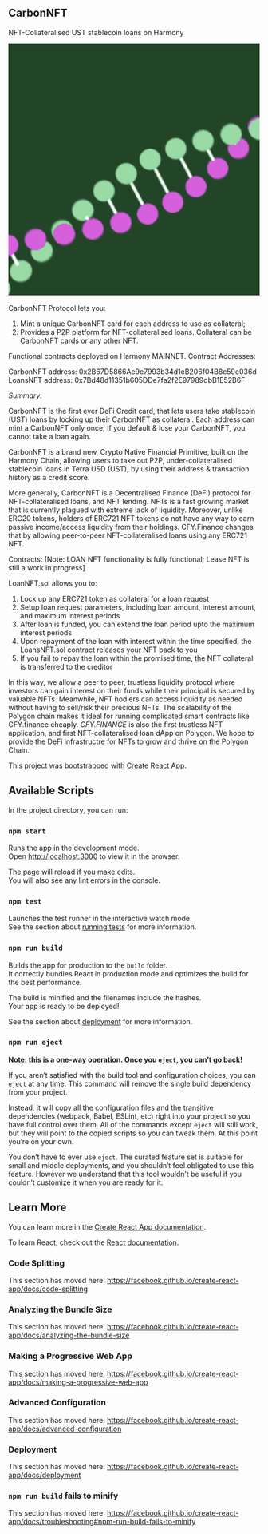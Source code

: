 ## CarbonNFT

NFT-Collateralised UST stablecoin loans on Harmony

![alt text](https://raw.githubusercontent.com/neutrinoEater/CarbonNFT/main/public/Screenshot%202021-09-30%20at%208.31.08%20PM.png)

CarbonNFT Protocol lets you:
1. Mint a unique CarbonNFT card for each address to use as collateral;
2. Provides a P2P platform for NFT-collateralised loans. Collateral can be CarbonNFT cards or any other NFT.

Functional contracts deployed on Harmony MAINNET. Contract Addresses:

CarbonNFT address: 0x2B67D5866Ae9e7993b34d1eB206f04B8c59e036d
LoansNFT address: 0x7Bd48d11351b605DDe7fa2f2E97989dbB1E52B6F


*Summary:*

CarbonNFT is the first ever DeFi Credit card, that lets users take stablecoin (UST) loans by locking up their CarbonNFT as collateral. Each address can mint a CarbonNFT only once; If you default & lose your CarbonNFT, you cannot take a loan again.

CarbonNFT is a brand new, Crypto Native Financial Primitive, built on the Harmony Chain, allowing users to take out P2P, under-collateralised stablecoin loans in Terra USD (UST), by using their address & transaction history as a credit score.

 More generally, CarbonNFT is a Decentralised Finance (DeFi) protocol for NFT-collateralised loans, and NFT lending. NFTs is a fast growing market that is currently plagued with extreme lack of liquidity. Moreover, unlike ERC20 tokens, holders of ERC721 NFT tokens do not have any way to earn passive income/access liquidity from their holdings. CFY.Finance changes that by allowing peer-to-peer NFT-collateralised loans using any ERC721 NFT.

Contracts:
[Note: LOAN NFT functionality is fully functional; Lease NFT is still a work in progress]

LoanNFT.sol allows you to:

1. Lock up any ERC721 token as collateral for a loan request
2. Setup loan request parameters, including loan amount, interest amount, and maximum interest periods
3. After loan is funded, you can extend the loan period upto the maximum interest periods
4. Upon repayment of the loan with interest within the time specified, the LoansNFT.sol contract releases your NFT back to you
5. If you fail to repay the loan within the promised time, the NFT collateral is transferred to the creditor

In this way, we allow a peer to peer, trustless liquidity protocol where investors can gain interest on their funds while their principal is secured by valuable NFTs. Meanwhile, NFT hodlers can access liquidity as needed without having to sell/risk their precious NFTs. The scalability of the Polygon chain makes it ideal for running complicated smart contracts like CFY.finance cheaply. *CFY.FINANCE* is also the first trustless NFT application, and first NFT-collateralised loan dApp on Polygon. We hope to provide the DeFi infrastructre for NFTs to grow and thrive on the Polygon Chain.























This project was bootstrapped with [Create React App](https://github.com/facebook/create-react-app).

## Available Scripts

In the project directory, you can run:

### `npm start`

Runs the app in the development mode.<br />
Open [http://localhost:3000](http://localhost:3000) to view it in the browser.

The page will reload if you make edits.<br />
You will also see any lint errors in the console.

### `npm test`

Launches the test runner in the interactive watch mode.<br />
See the section about [running tests](https://facebook.github.io/create-react-app/docs/running-tests) for more information.

### `npm run build`

Builds the app for production to the `build` folder.<br />
It correctly bundles React in production mode and optimizes the build for the best performance.

The build is minified and the filenames include the hashes.<br />
Your app is ready to be deployed!

See the section about [deployment](https://facebook.github.io/create-react-app/docs/deployment) for more information.

### `npm run eject`

**Note: this is a one-way operation. Once you `eject`, you can’t go back!**

If you aren’t satisfied with the build tool and configuration choices, you can `eject` at any time. This command will remove the single build dependency from your project.

Instead, it will copy all the configuration files and the transitive dependencies (webpack, Babel, ESLint, etc) right into your project so you have full control over them. All of the commands except `eject` will still work, but they will point to the copied scripts so you can tweak them. At this point you’re on your own.

You don’t have to ever use `eject`. The curated feature set is suitable for small and middle deployments, and you shouldn’t feel obligated to use this feature. However we understand that this tool wouldn’t be useful if you couldn’t customize it when you are ready for it.

## Learn More

You can learn more in the [Create React App documentation](https://facebook.github.io/create-react-app/docs/getting-started).

To learn React, check out the [React documentation](https://reactjs.org/).

### Code Splitting

This section has moved here: https://facebook.github.io/create-react-app/docs/code-splitting

### Analyzing the Bundle Size

This section has moved here: https://facebook.github.io/create-react-app/docs/analyzing-the-bundle-size

### Making a Progressive Web App

This section has moved here: https://facebook.github.io/create-react-app/docs/making-a-progressive-web-app

### Advanced Configuration

This section has moved here: https://facebook.github.io/create-react-app/docs/advanced-configuration

### Deployment

This section has moved here: https://facebook.github.io/create-react-app/docs/deployment

### `npm run build` fails to minify

This section has moved here: https://facebook.github.io/create-react-app/docs/troubleshooting#npm-run-build-fails-to-minify

